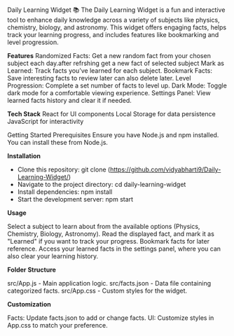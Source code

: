 Daily Learning Widget 📚
The Daily Learning Widget is a fun and interactive tool to enhance daily knowledge across a variety of subjects like physics, chemistry, biology, and astronomy. This widget offers engaging facts, helps track your learning progress, and includes features like bookmarking and level progression.

**Features**
Randomized Facts: Get a new random fact from your chosen subject each day.after refrshing get a new fact of selected subject
Mark as Learned: Track facts you’ve learned for each subject.
Bookmark Facts: Save interesting facts to review later can also delete later.
Level Progression: Complete a set number of facts to level up.
Dark Mode: Toggle dark mode for a comfortable viewing experience.
Settings Panel: View learned facts history and clear it if needed.

**Tech Stack**
React for UI components
Local Storage for data persistence
JavaScript for interactivity

Getting Started
Prerequisites
Ensure you have Node.js and npm installed. You can install these from Node.js.

**Installation**

- Clone this repository:
   git clone (https://github.com/vidyabharti9/Daily-Learning-Widget/)
- Navigate to the project directory:
   cd daily-learning-widget
- Install dependencies:
   npm install
- Start the development server:
   npm start
  
**Usage**

 Select a subject to learn about from the available options (Physics, Chemistry, Biology, Astronomy).
 Read the displayed fact, and mark it as "Learned" if you want to track your progress.
 Bookmark facts for later reference.
 Access your learned facts in the settings panel, where you can also clear your learning history.
 
**Folder Structure**

src/App.js - Main application logic.
src/facts.json - Data file containing categorized facts.
src/App.css - Custom styles for the widget.

**Customization**

Facts: Update facts.json to add or change facts.
UI: Customize styles in App.css to match your preference.
